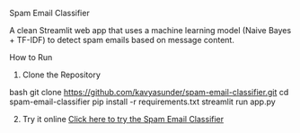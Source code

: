  Spam Email Classifier

A clean Streamlit web app that uses a machine learning model (Naive Bayes + TF-IDF) to detect spam emails based on message content.

How to Run

1. Clone the Repository

bash
git clone https://github.com/kavyasunder/spam-email-classifier.git
cd spam-email-classifier
pip install -r requirements.txt
streamlit run app.py


2. Try it online 
[Click here to try the Spam Email Classifier](https://spam-email-classifier-m27x3axqif7ahg6pck8hzp.streamlit.app/)
